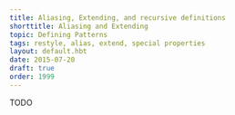 ```yaml
---
title: Aliasing, Extending, and recursive definitions
shorttitle: Aliasing and Extending
topic: Defining Patterns
tags: restyle, alias, extend, special properties
layout: default.hbt
date: 2015-07-20
draft: true
order: 1999
---
```


TODO